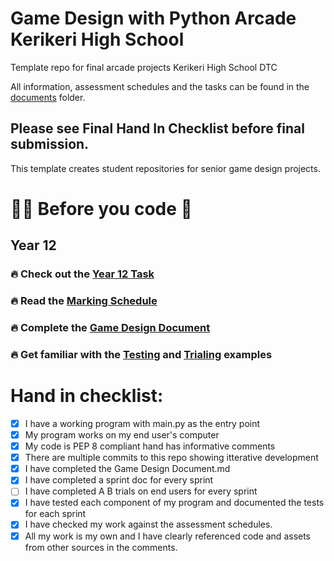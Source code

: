 # Game Design with Python Arcade Kerikeri High School

Template repo for final arcade projects Kerikeri High School DTC

All information, assessment schedules and the tasks can be found in the [documents](./documents) folder. 

## Please see Final Hand In Checklist before final submission. 

This template creates student repositories for senior game design projects. 

# 👨‍🏫 Before you code 🐍 

## Year 12
###  🔥 Check out the [Year 12 Task](documents/task/year-12/Year%2012%20Arcade%20Game%20Design%20Task.md)
###  🔥 Read the [Marking Schedule](documents/task/year-12/Marking%20Schedule.md)

###  🔥 Complete the [Game Design Document](documents/Game%20Design%20Document.md)
###  🔥 Get familiar with the [Testing](Testing.md) and [Trialing](documents/testing-and-trialing/trialing.md) examples



# Hand in checklist: 
- [x] I have a working program with main.py as the entry point
- [x] My program works on my end user's computer
- [x] My code is PEP 8 compliant hand has informative comments
- [x] There are multiple commits to this repo showing itterative development
- [x] I have completed the Game Design Document.md
- [x] I have completed a sprint doc for every sprint
- [ ] I have completed A B trials on end users for every sprint
- [x] I have tested each component of my program and documented the tests for each sprint
- [x] I have checked my work against the assessment schedules. 
- [x] All my work is my own and I have clearly referenced code and assets from other sources in the comments.
